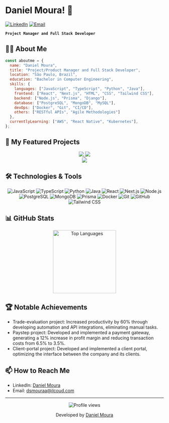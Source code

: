<div align="left">
  
  # Daniel Moura! 👋

  [![LinkedIn](https://img.shields.io/badge/LinkedIn-0077B5?style=for-the-badge&logo=linkedin&logoColor=white)](https://www.linkedin.com/in/daniel-moura-334609128/)
  [![Email](https://img.shields.io/badge/Email-D14836?style=for-the-badge&logo=gmail&logoColor=white)](mailto:dsmouraa@icloud.com)
  
  **`Project Manager and Full Stack Developer`**
</div>

## 👨‍💻 About Me

```javascript
const aboutme = {
  name: "Daniel Moura",
  title: "Project/Product Manager and Full Stack Developer",
  location: "São Paulo, Brazil",
  education: "Bachelor in Computer Engineering",
  skills: {
    languages: ["JavaScript", "TypeScript", "Python", "Java"],
    frontend: ["React", "Next.js", "HTML", "CSS", "Tailwind CSS"],
    backend: ["Node.js", "Prisma", "Django"],
    database: ["PostgreSQL", "MongoDB", "MySQL"],
    devOps: ["Docker", "Git", "CI/CD"],
    others: ["RESTful APIs", "Agile Methodologies"]
  },
  currentlyLearning: ["AWS", "React Native", "Kubernetes"],
};
```

## 🚀 My Featured Projects

<div align="center"> <a href="https://github.com/danielmoura99/client-portal"> <img src="https://github-readme-stats.vercel.app/api/pin/?username=danielmoura99&repo=client-portal&theme=react&bg_color=0D1117&border_color=61dafb&hide_border=true" /> </a> <a href="https://github.com/danielmoura99/trader-evaluation"> <img src="https://github-readme-stats.vercel.app/api/pin/?username=danielmoura99&repo=trader-evaluation&theme=react&bg_color=0D1117&border_color=61dafb&hide_border=true" /> </a> </div> <div align="center"> <a href="https://github.com/danielmoura99/book-fair"> <img src="https://github-readme-stats.vercel.app/api/pin/?username=danielmoura99&repo=book-fair&theme=react&bg_color=0D1117&border_color=61dafb&hide_border=true" /> </a> </div>

## 🛠️ Technologies & Tools

<div align="center">
  
  ![JavaScript](https://img.shields.io/badge/JavaScript-F7DF1E?style=for-the-badge&logo=javascript&logoColor=black)
  ![TypeScript](https://img.shields.io/badge/TypeScript-3178C6?style=for-the-badge&logo=typescript&logoColor=white)
  ![Python](https://img.shields.io/badge/Python-3776AB?style=for-the-badge&logo=python&logoColor=white)
  ![Java](https://img.shields.io/badge/Java-ED8B00?style=for-the-badge&logo=java&logoColor=white)
  ![React](https://img.shields.io/badge/React-61DAFB?style=for-the-badge&logo=react&logoColor=black)
  ![Next.js](https://img.shields.io/badge/Next.js-000000?style=for-the-badge&logo=next.js&logoColor=white)
  ![Node.js](https://img.shields.io/badge/Node.js-339933?style=for-the-badge&logo=node.js&logoColor=white)
  ![PostgreSQL](https://img.shields.io/badge/PostgreSQL-4169E1?style=for-the-badge&logo=postgresql&logoColor=white)
  ![MongoDB](https://img.shields.io/badge/MongoDB-47A248?style=for-the-badge&logo=mongodb&logoColor=white)
  ![Prisma](https://img.shields.io/badge/Prisma-2D3748?style=for-the-badge&logo=prisma&logoColor=white)
  ![Docker](https://img.shields.io/badge/Docker-2496ED?style=for-the-badge&logo=docker&logoColor=white)
  ![Git](https://img.shields.io/badge/Git-F05032?style=for-the-badge&logo=git&logoColor=white)
  ![GitHub](https://img.shields.io/badge/GitHub-181717?style=for-the-badge&logo=github&logoColor=white)
  ![Tailwind CSS](https://img.shields.io/badge/Tailwind_CSS-06B6D4?style=for-the-badge&logo=tailwind-css&logoColor=white)
</div>

## 📊 GitHub Stats

<div align="center">
  <img src="https://github-readme-stats.vercel.app/api/top-langs/?username=danielmoura99&langs_count=8&count_private=false&layout=compact&theme=react&hide_border=true&bg_color=0D1117" alt="Top Languages" height="200" />
</div>

## 🏆 Notable Achievements

- Trade-evaluation project: Increased productivity by 60% through developing automation and API integrations, eliminating manual tasks.
- Paystep project: Developed and implemented a payment gateway, generating a 12% increase in profit margin and reducing transaction costs from 6.5% to 3.5%.
- Client-portal project: Developed and implemented a client portal, optimizing the interface between the company and its clients.

## 📫 How to Reach Me

- LinkedIn: [Daniel Moura](https://www.linkedin.com/in/daniel-moura-334609128/)
- Email: dsmouraa@ilcoud.com 

---

<div align="center">
  <img src="https://komarev.com/ghpvc/?username=danielmoura99&label=Profile%20views&color=0e75b6&style=flat" alt="Profile views" />
  
  <p>Developed by <a href="https://github.com/danielmoura99">Daniel Moura</a></p>
</div>
